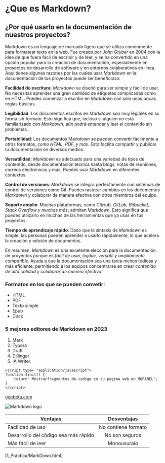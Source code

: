 # ¿Que es Markdown? 

## ¿Por qué usarlo en la documentación de nuestros proyectos?

Markdown es un lenguaje de marcado ligero que se utiliza comúnmente para formatear texto en la web. Fue creado por _John Gruber_ en 2004 con la idea de que fuera fácil de escribir y de leer, y se ha convertido en una opción popular para la creación de documentación, especialmente en proyectos de desarrollo de software y en entornos colaborativos en línea. Aquí tienes algunas razones por las cuales usar _Markdown_ en la documentación de tus proyectos puede ser beneficioso:

__Facilidad de escritura__: _Markdown_ se diseñó para ser simple y fácil de usar. No necesitas aprender una gran cantidad de etiquetas complicadas como en HTML. Puedes comenzar a escribir en _Markdown_ con solo unas pocas reglas básicas.

__Legibilidad__: Los documentos escritos en _Markdown_ son muy legibles en su forma sin formato. Esto significa que, incluso si alguien no está familiarizado con _Markdown_, aún podrá entender y leer el contenido sin problemas.

__Portabilidad__: Los documentos Markdown se pueden convertir fácilmente a otros formatos, _como HTML, PDF, y más._ Esto facilita compartir y publicar tu documentación en diversos medios.

__Versatilidad__: _Markdown_ es adecuado para una variedad de tipos de contenido, desde documentación técnica hasta blogs, notas de reuniones, correos electrónicos y más. Puedes usar _Markdown_ en diferentes contextos.

__Control de versiones__: _Markdown_ se integra perfectamente con sistemas de control de versiones como Git. Puedes rastrear cambios en los documentos _Markdown_ y colaborar de manera efectiva con otros miembros del equipo.

 __Soporte amplio__: Muchas plataformas, como _GitHub, GitLab, Bitbucket, Stack Overflow y muchas más_, admiten _Markdown_. Esto significa que puedes utilizarlo en muchas de las herramientas que ya usas en tus proyectos.

 __Tiempo de aprendizaje rápido__: Dado que la sintaxis de _Markdown_ es simple, las personas pueden aprender a usarlo rápidamente, lo que acelera la creación y edición de documentos.

En resumen, _Markdown_ es una excelente elección para la documentación de proyectos porque es _fácil de usar, legible, versátil y ampliamente compatible._ Ayuda a que la documentación sea una tarea menos tediosa y más eficiente, permitiendo a los equipos concentrarse en crear _contenido de alta calidad y colaborar de manera efectiva_.

### Formatos en los que se pueden convetir:

- HTML
- PDF
- Texto simple 
- Epub 
- Docx 

### 5 mejores editores de Markdown en 2023

1. Mark
2. Typora 
3. Draft 
4. Dillinger 
5. IA Writer. 

```
<script type= "application/javascript">
function $init() {
    return" Mostrarfragmentos de codigo en tu pagina web en MGPANEL";
}
</script>

```


[genbeta.com](https://www.genbeta.com)




![Markdown logo](https://upload.wikimedia.org/wikipedia/commons/thumb/4/48/Markdown-mark.svg/2560px-Markdown-mark.svg.png)

| Ventajas   | Desventajas |
| ------------- |:-------------:|
| Facilidad de uso      | No contiene formato     |
| Desarrollo del código sea más rápido      | No son seguros      |
| Más fácil de leer      | Monousuraio     |

[1_Práctica/MarkDown.html]


